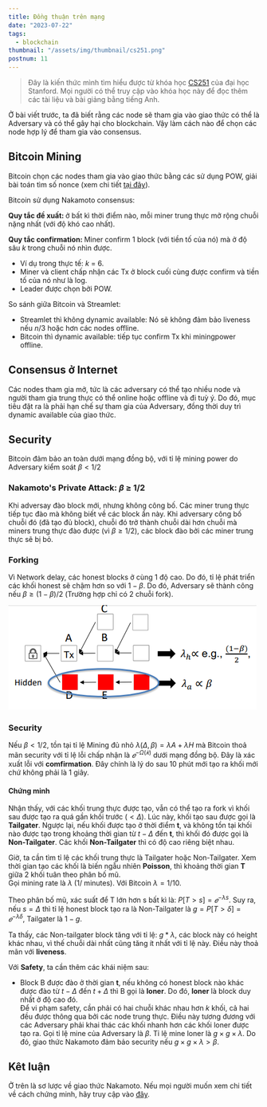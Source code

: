 ```yaml
---
title: Đồng thuận trên mạng
date: "2023-07-22"
tags:
  - blockchain
thumbnail: "/assets/img/thumbnail/cs251.png"
postnum: 11
---
```

> Đây là kiến thức mình tìm hiểu được từ khóa học [CS251](https://cs251.stanford.edu/syllabus.html) của đại học Stanford. Mọi người có thể truy cập vào khóa học này để đọc thêm các tài liệu và bài giảng bằng tiếng Anh.

Ở bài viết trước, ta đã biết rằng các node sẽ tham gia vào giao thức có thể là Adversary và có thể gây hại cho blockchain. Vậy làm cách nào để chọn các node hợp lý để tham gia vào consensus.

## Bitcoin Mining

Bitcoin chọn các nodes tham gia vào giao thức bằng các sử dụng POW, giải bài toán tìm số nonce (xem chi tiết [tại đây](https://vanhger.github.io/blog/2023/07/20/cau-tao-block-va-pow/)).

Bitcoin sử dụng Nakamoto consensus:

<strong> Quy tắc đề xuất: </strong> ở bất kì thời điểm nào, mỗi miner trung thực mở rộng chuỗi nặng nhất (với độ khó cao nhất).

<strong> Quy tắc confirmation: </strong> Miner confirm 1 block (với tiền tố của nó) mà ở độ sâu $k$ trong chuỗi nó nhìn được.

- Ví dụ trong thực tế: $k$ = 6.
- Miner và client chấp nhận các Tx ở block cuối cùng được confirm và tiền tố của nó như là log.
- Leader được chọn bởi POW.

So sánh giữa Bitcoin và Streamlet:
- Streamlet thì không dynamic available: Nó sẽ không đảm bảo liveness nếu $n/3$ hoặc hơn các nodes offline.
- Bitcoin thì dynamic available: tiếp tục confirm Tx khi miningpower offline. 

## Consensus ở Internet

Các nodes tham gia mở, tức là các adversary có thể tạo nhiều node và người tham gia trung thực có thể online hoặc offline và đi tuỳ ý. Do đó, mục tiêu đặt ra là phải hạn chế sự tham gia của Adversary, đồng thời duy trì dynamic available của giao thức.

## Security

Bitcoin đảm bảo an toàn dưới mạng đồng bộ, với tỉ lệ mining power do Adversary kiểm soát $\beta < 1/2$

### Nakamoto's Private Attack: $\beta$ ≥ 1/2

Khi adversay đào block mới, nhưng không công bố. Các miner trung thực tiếp tục đào mà không biết về các block ẩn này. Khi adversary công bố chuỗi đó (đã tạo đủ block), chuỗi đó trở thành chuỗi dài hơn chuỗi mà miners trung thực đào được (vì $\beta \ge 1/2$), các block đào bởi các miner trung thực sẽ bị bỏ.

### Forking

Vì Network delay, các honest blocks ở cùng 1 độ cao. Do đó, tỉ lệ phát triển các khối honest sẽ chậm hơn so với $1 - \beta$. Do đó, Adversary sẽ thành công nếu $\beta \ge (1 - \beta) / 2$ (Trường hợp chỉ có 2 chuỗi fork).

<a class="post-image" >
	<img itemprop="image"  src="/assets/img/post_img/post11_1.PNG"/>
	</a>

### Security

Nếu $\beta < 1/2$, tồn tại tỉ lệ Mining đủ nhỏ $\lambda(\Delta,\beta) = \lambda A + \lambda H$ mà Bitcoin thoả mãn security với tỉ lệ lỗi chấp nhận là $𝑒^{−\Omega(𝑘)}$ dưới mạng đồng bộ. Đây là xác xuất lỗi với **comfirmation**. Đây chính là lý do sau 10 phút mới tạo ra khối mới chứ không phải là 1 giây.

#### Chứng minh

Nhận thấy, với các khối trung thực được tạo, vẫn có thể tạo ra fork vì khối sau được tạo ra quá gần khối trước ($< \Delta$). Lúc này, khối tạo sau được gọi là **Tailgater**. Ngược lại, nếu khối được tạo ở thời điểm **t**, và không tồn tại khối nào được tạo trong khoảng thời gian từ $t - \Delta$ đến **t**, thì khối đó được gọi là **Non-Tailgater**. Các khối **Non-Tailgater** thì có độ cao riêng biệt nhau.

Giờ, ta cần tìm tỉ lệ các khối trung thực là Tailgater hoặc Non-Tailgater. Xem thời gian tạo các khối là biến ngẫu nhiên **Poisson**, thì khoảng thời gian **T** giữa 2 khối tuân theo phân bố mũ. <br>
Gọi mining rate là $\lambda$ (1/ minutes). Với Bitcoin $\lambda = 1/10$.

Theo phân bố mũ, xác suất để T lớn hơn s bất kì là: $P[T > s] = 𝑒^{-λs}$. Suy ra, nếu $s = \Delta$ thì tỉ lệ honest block tạo ra là Non-Tailgater là $g = P[T > \delta] =  𝑒^{-\lambda \delta}$, Tailgater là $1 - g$.

Ta thấy, các Non-tailgater block tăng với tỉ lệ: $g*λ$, các block này có height khác nhau, vì thế chuỗi dài nhất cũng tăng ít nhất với tỉ lệ này. Điều này thoả mãn với **liveness**.

Với **Safety**, ta cần thêm các khái niệm sau:

- Block B được đào ở thời gian **t**, nếu không có honest block nào khác được đào từ $t−\Delta$ đến $t+\Delta$ thì B gọi là **loner**. Do đó, **loner** là block duy nhất ở độ cao đó. <br>
Để vi phạm safety, cần phải có hai chuỗi khác nhau hơn $k$ khối, cả hai đều được thông qua bởi các node trung thực. Điều này tương đương với các Adversary phải khai thác các khối nhanh hơn các khối loner được tạo ra. Gọi tỉ lệ mine của Adversary là $\beta$. Tỉ lệ mine loner là $g\times g \times \lambda$. Do đó, giao thức Nakamoto đảm bảo security nếu $g\times g \times \lambda > \beta$.

## Kêt luận

Ở trên là sơ lược về giao thức Nakamoto. Nếu mọi người muốn xem chi tiết về cách chứng minh, hãy truy cập vào [đây](https://eprint.iacr.org/2019/943.pdf).
